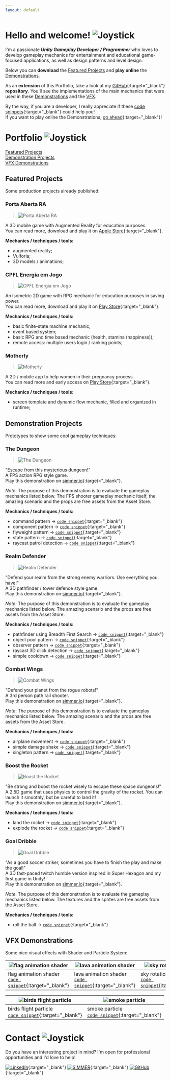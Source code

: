 ```yaml
---
layout: default
---
```


# Hello and welcome! ![Joystick](./images/joystick.png)

I'm a passionate _**Unity Gameplay Developer / Programmer**_ who loves to develop gameplay mechanics for entertainment and educational game-focused applications, as well as design patterns and level design.

Below you can **download** the [Featured Projects](#featured-projects) and **play online** the [Demonstrations](#demonstration-projects).

As an **extension** of this Portfolio, take a look at my [GitHub](https://github.com/alissin/little-big-tips){:target="_blank"} **repository**. You'll see the implementations of the main mechanics that were used in these [Demonstrations](#demonstration-projects) and the [VFX](#vfx-demonstrations).

By the way, if you are a developer, I really appreciate if these [code snippets](https://github.com/alissin/little-big-tips){:target="_blank"} could help you!<br/>
If you want to play online the Demonstrations, [go ahead](https://simmer.io/@alissin){:target="_blank"}!

# Portfolio ![Joystick](./images/joystick.png)

[Featured Projects](#featured-projects)<br/>
[Demonstration Projects](#demonstration-projects)<br/>
[VFX Demonstrations](#vfx-demonstrations)

## Featured Projects

Some production projects already published:

###	Porta Aberta RA

> ![Porta Aberta RA](./featured-projects/porta-aberta-ra.png)

A 3D mobile game with Augmented Reality for education purposes.<br/>
You can read more, download and play it on [Apple Store](https://apps.apple.com/us/app/porta-aberta-ra/id1464966853){:target="_blank"}.

**Mechanics / techniques / tools:**
* augmented reality;
* Vulforia;
* 3D models / animations;

### CPFL Energia em Jogo

> ![CPFL Energia em Jogo](./featured-projects/cpfl-energia-em-jogo.png)

An isometric 2D game with RPG mechanic for education purposes in saving power.<br/>
You can read more, download and play it on [Play Store](https://play.google.com/store/apps/details?id=br.com.energiaemjogo.cpfl){:target="_blank"}.

**Mechanics / techniques / tools:**
* basic finite-state machine mechanic;
* event based system;
* basic RPG and time based mechanic (health, stamina (happiness));
* remote access: multiple users login / ranking points;

### Motherly

> ![Motherly](./featured-projects/motherly.png)

A 2D / mobile app to help women in their pregnancy process.<br/>
You can read more and early access on [Play Store](https://play.google.com/store/apps/details?id=com.perugluglu.motherly){:target="_blank"}.

**Mechanics / techniques / tools:**
* screen template and dynamic flow mechanic, filled and organized in runtime;

## Demonstration Projects

Prototypes to show some cool gameplay techniques:

###	The Dungeon

> ![The Dungeon](./demonstration-projects/the-dungeon.png)

"Escape from this mysterious dungeon!"<br/>
A FPS action RPG style game.<br/>
Play this demonstration on [simmer.io](https://simmer.io/@alissin/the-dungeon){:target="_blank"}.

_Note_: The purpose of this demonstration is to evaluate the gameplay mechanics listed below. The FPS shooter gameplay mechanic itself, the amazing scenario and the props are free assets from the Asset Store.

**Mechanics / techniques / tools:**
* command pattern -> [`code snippet`](https://github.com/alissin/little-big-tips/tree/master/_pattern-algorithm/command){:target="_blank"}
* component pattern -> [`code snippet`](https://github.com/alissin/little-big-tips/tree/master/_pattern-algorithm/component){:target="_blank"}
* flyweight pattern -> [`code snippet`](https://github.com/alissin/little-big-tips/tree/master/_pattern-algorithm/flyweight){:target="_blank"}
* state pattern -> [`code snippet`](https://github.com/alissin/little-big-tips/tree/master/_pattern-algorithm/state){:target="_blank"}
* raycast patrol detection -> [`code snippet`](https://github.com/alissin/little-big-tips/tree/master/raycast-patrol-detection){:target="_blank"}

###	Realm Defender

> ![Realm Defender](./demonstration-projects/realm-defender.png)

"Defend your realm from the strong enemy warriors. Use everything you have!"<br/>
A 3D pathfinder / tower defence style game.<br/>
Play this demonstration on [simmer.io](https://simmer.io/@alissin/realm-defender){:target="_blank"}.

_Note_: The purpose of this demonstration is to evaluate the gameplay mechanics listed below. The amazing scenario and the props are free assets from the Asset Store.

**Mechanics / techniques / tools:**
* pathfinder using Breadth First Search -> [`code snippet`](https://github.com/alissin/little-big-tips/tree/master/_pattern-algorithm/breadth-first-search){:target="_blank"}
* object pool pattern -> [`code snippet`](https://github.com/alissin/little-big-tips/tree/master/_pattern-algorithm/object-pool){:target="_blank"}
* observer pattern -> [`code snippet`](https://github.com/alissin/little-big-tips/tree/master/_pattern-algorithm/observer){:target="_blank"}
* raycast 3D click detection -> [`code snippet`](https://github.com/alissin/little-big-tips/tree/master/raycast-3D-click-detection){:target="_blank"}
* simple cooldown -> [`code snippet`](https://github.com/alissin/little-big-tips/tree/master/simple-cooldown){:target="_blank"}

###	Combat Wings

> ![Combat Wings](./demonstration-projects/combat-wings.png)

"Defend your planet from the rogue robots!"<br/>
A 3rd person path rail shooter.<br/>
Play this demonstration on [simmer.io](https://simmer.io/@alissin/combat-wings){:target="_blank"}.

_Note_: The purpose of this demonstration is to evaluate the gameplay mechanics listed below. The amazing scenario and the props are free assets from the Asset Store.

**Mechanics / techniques / tools:**
* airplane movement -> [`code snippet`](https://github.com/alissin/little-big-tips/tree/master/airplane-movement){:target="_blank"}
* simple damage shake -> [`code snippet`](https://github.com/alissin/little-big-tips/tree/master/simple-damage-shake){:target="_blank"}
* singleton pattern -> [`code snippet`](https://github.com/alissin/little-big-tips/tree/master/_pattern-algorithm/singleton){:target="_blank"}

###	Boost the Rocket

> ![Boost the Rocket](./demonstration-projects/boost-the-rocket.png)

"Be strong and boost the rocket wisely to escape these space dungeons!"<br/>
A 2.5D game that uses physics to control the gravity of the rocket. You can launch it smoothly, but be careful to land it!<br/>
Play this demonstration on [simmer.io](https://simmer.io/@alissin/boost-the-rocket){:target="_blank"}.

**Mechanics / techniques / tools:**
* land the rocket -> [`code snippet`](https://github.com/alissin/little-big-tips/tree/master/land-the-rocket){:target="_blank"}
* explode the rocket -> [`code snippet`](https://github.com/alissin/little-big-tips/tree/master/explode-the-rocket){:target="_blank"}

###	Goal Dribble

> ![Goal Dribble](./demonstration-projects/goal-dribble.png)

"As a good soccer striker, sometimes you have to finish the play and make the goal!"<br/>
A 3D fast-paced twitch humble version inspired in Super Hexagon and my first game in Unity!<br/>
Play this demonstration on [simmer.io](https://simmer.io/@alissin/goal-dribble){:target="_blank"}.

_Note_: The purpose of this demonstration is to evaluate the gameplay mechanics listed below. The textures and the sprites are free assets from the Asset Store.

**Mechanics / techniques / tools:**
* roll the ball -> [`code snippet`](https://github.com/alissin/little-big-tips/tree/master/roll-the-ball){:target="_blank"}

## VFX Demonstrations

Some nice visual effects with Shader and Particle System:

![flag animation shader](./vfx-demonstrations/flag-animation-shader_mini.png)|![lava animation shader](./vfx-demonstrations/lava-animation-shader_mini.png)|![sky rotation shader](./vfx-demonstrations/sky-rotation-shader_mini.png)
--|--|--
flag animation shader<br/>[`code snippet`](https://github.com/alissin/little-big-tips/tree/master/_vfx/flag-animation-shader){:target="_blank"}|lava animation shader<br/>[`code snippet`](https://github.com/alissin/little-big-tips/tree/master/_vfx/lava-animation-shader){:target="_blank"}|sky rotation shader<br/>[`code snippet`](https://github.com/alissin/little-big-tips/tree/master/_vfx/sky-rotation-shader){:target="_blank"}

![birds flight particle](./vfx-demonstrations/birds-flight-particle_mini.png)|![smoke particle](./vfx-demonstrations/smoke-particle_mini.png)
--|--
birds flight particle<br/>[`code snippet`](https://github.com/alissin/little-big-tips/tree/master/_vfx/birds-flight-particle){:target="_blank"}|smoke particle<br/>[`code snippet`](https://github.com/alissin/little-big-tips/tree/master/_vfx/smoke-particle){:target="_blank"}

# Contact ![Joystick](./images/joystick.png)

Do you have an interesting project in mind? I'm open for professional opportunities and I'd love to help!

[![LinkedIn](./images/contact_linkedin.png)](https://linkedin.com/in/alissin){:target="_blank"}
[![SIMMER](./images/contact_simmer.png)](https://simmer.io/@alissin){:target="_blank"}
[![GitHub](./images/contact_github.png)](https://github.com/alissin/little-big-tips){:target="_blank"}

[comment]: <[![YouTube](./images/contact_youtube.png)](https://www.youtube.com/alissinsilva/){:target="_blank"}>